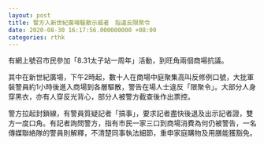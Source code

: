 ```yaml
---
layout: post
title: 警方入新世紀廣場驅散示威者　指違反限聚令　
date: 2020-08-30 16:17:56.000000000 +08:00
categories: rthk
---
```


有網上號召市民參加「8.31太子站一周年」活動，到旺角兩個商場抗議。

其中在新世紀廣場，下午2時起，數十人在商場中庭聚集高叫反修例口號，大批軍裝警員約1小時後進入商場到各層驅散，警告在場人士違反「限聚令」。大部分人身穿黑衣，亦有人穿反光背心，部分人被警方截查後作出票控。

警方拉起封鎖線，有警員質疑記者「搞事」，要求記者盡快後退及出示記者證，雙方一度口角。有記者詢問警方，指有市民一家三口到商場消費為何仍被警告，一名傳媒聯絡隊的警員則解釋，不清楚同事執法細節，重申家庭購物及用膳能獲豁免。
